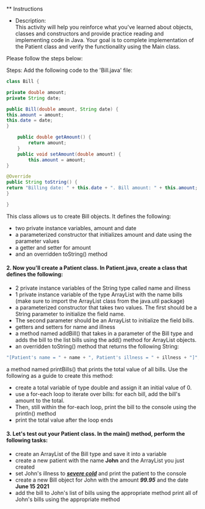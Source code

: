 ** Instructions <br>
* Description:<br>
This activity will help you reinforce what you've learned about objects,
classes and constructors and provide practice reading and implementing code in Java. 
Your goal is to complete implementation of the Patient class and verify the functionality using the Main class.

Please follow the steps below:

Steps:
Add the following code to the 'Bill.java' file:
```java
class Bill {

private double amount;
private String date;

public Bill(double amount, String date) {
this.amount = amount;
this.date = date;
}

	public double getAmount() {
		return amount;
	}
	public void setAmount(double amount) {
		this.amount = amount;
}

@Override
public String toString() {
return "Billing date: " + this.date + ". Bill amount: " + this.amount;
}

}
```

This class allows us to create Bill objects. It defines the following:

* two private instance variables, amount and date
* a parameterized constructor that initializes amount and date using the parameter values
* a getter and setter for amount
* and an overridden toString() method
#### 2. Now you'll create a Patient class. In Patient.java, create a class that defines the following:
* 2 private instance variables of the String type called name and illness
* 1 private instance variable of the type ArrayList<Bill> with the name bills (make sure to import the ArrayList class from the java.util package)
* a parameterized constructor that takes two values. The first should be a String parameter to initialize the field name. 
* The second parameter should be an ArrayList<Bill> to initialize the field bills.
* getters and setters for name and illness
* a method named addBill() that takes in a parameter of the Bill type and adds the bill to the list bills using the add() method for ArrayList objects.
* an overridden toString() method that returns the following String:
```java
"[Patient's name = " + name + ", Patient's illness = " + illness + "]";
```

a method named printBills() that prints the total value of all bills. Use the following as a guide to create this method:
* create a total variable of type double and assign it an initial value of 0.
* use a for-each loop to iterate over bills: for each bill, add the bill's amount to the total.
* Then, still within the for-each loop, print the bill to the console using the println() method
* print the total value after the loop ends

#### 3. Let's test out your Patient class. In the main() method, perform the following tasks:
* create an ArrayList of the Bill type and save it into a variable
* create a new patient with the name **John** and the ArrayList you just created
* set John's illness to ***[severe cold]()*** and print the patient to the console
* create a new Bill object for John with the amount  ***99.95*** and the date **June 15 2021**
* add the bill to John's list of bills using the appropriate method
print all of John's bills using the appropriate method